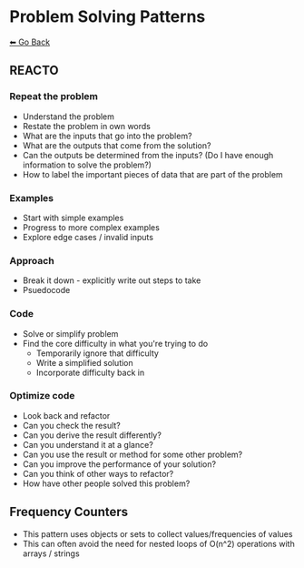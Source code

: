 # Problem Solving Patterns
[⬅ Go Back](../algos.md)

## REACTO
### **R**epeat the problem
  - Understand the problem
  - Restate the problem in own words
  - What are the inputs that go into the problem?
  - What are the outputs that come from the solution?
  - Can the outputs be determined from the inputs? (Do I have enough information to solve the problem?)
  - How to label the important pieces of data that are part of the problem
### **E**xamples
  - Start with simple examples
  - Progress to more complex examples
  - Explore edge cases / invalid inputs
### **A**pproach
  - Break it down - explicitly write out steps to take
  - Psuedocode
### **C**ode
  - Solve or simplify problem
  - Find the core difficulty in what you're trying to do
    - Temporarily ignore that difficulty
    - Write a simplified solution
    - Incorporate difficulty back in
### **O**ptimize code
  - Look back and refactor
  - Can you check the result?
  - Can you derive the result differently?
  - Can you understand it at a glance?
  - Can you use the result or method for some other problem?
  - Can you improve the performance of your solution?
  - Can you think of other ways to refactor?
  - How have other people solved this problem?

## Frequency Counters
- This pattern uses objects or sets to collect values/frequencies of values
- This can often avoid the need for nested loops of O(n^2) operations with arrays / strings